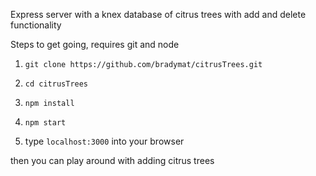 Express server with a knex database of citrus trees with add and delete functionality

Steps to get going, requires git and node

  1. `git clone https://github.com/bradymat/citrusTrees.git`
  
  2. `cd citrusTrees`
  
  3. `npm install`
  
  4. `npm start`
  
  5. type `localhost:3000` into your browser
  
then you can play around with adding citrus trees
